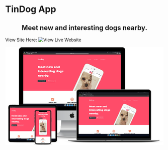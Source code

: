 # TinDog App

<center><h2>Meet new and interesting dogs nearby.</h2></center>

View Site Here: ![View Live Website](https://anthonys1760.github.io/tindog-app/)

![Dog](tindog.png)
